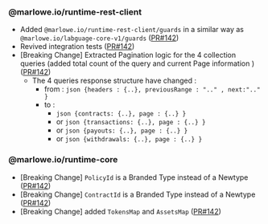 ### @marlowe.io/runtime-rest-client

- Added `@marlowe.io/runtime-rest-client/guards` in a similar way as `@marlowe.io/labguage-core-v1/guards` ([PR#142](https://github.com/input-output-hk/marlowe-ts-sdk/pull/142))
- Revived integration tests ([PR#142](https://github.com/input-output-hk/marlowe-ts-sdk/pull/142))
- [Breaking Change] Extracted Pagination logic for the 4 collection queries (added total count of the query and current Page information ) ([PR#142](https://github.com/input-output-hk/marlowe-ts-sdk/pull/142))
  - The 4 queries response structure have changed :
    - from : `json {headers : {..}, previousRange : ".." , next:".." }`
    - to :
      - `json {contracts: {..}, page : {..} }`
      - or `json {transactions: {..}, page : {..} }`
      - or `json {payouts: {..}, page : {..} }`
      - or `json {withdrawals: {..}, page : {..} }`

### @marlowe.io/runtime-core

- [Breaking Change] `PolicyId` is a Branded Type instead of a Newtype ([PR#142](https://github.com/input-output-hk/marlowe-ts-sdk/pull/142))
- [Breaking Change] `ContractId` is a Branded Type instead of a Newtype ([PR#142](https://github.com/input-output-hk/marlowe-ts-sdk/pull/142))
- [Breaking Change] added `TokensMap` and `AssetsMap` ([PR#142](https://github.com/input-output-hk/marlowe-ts-sdk/pull/142))
